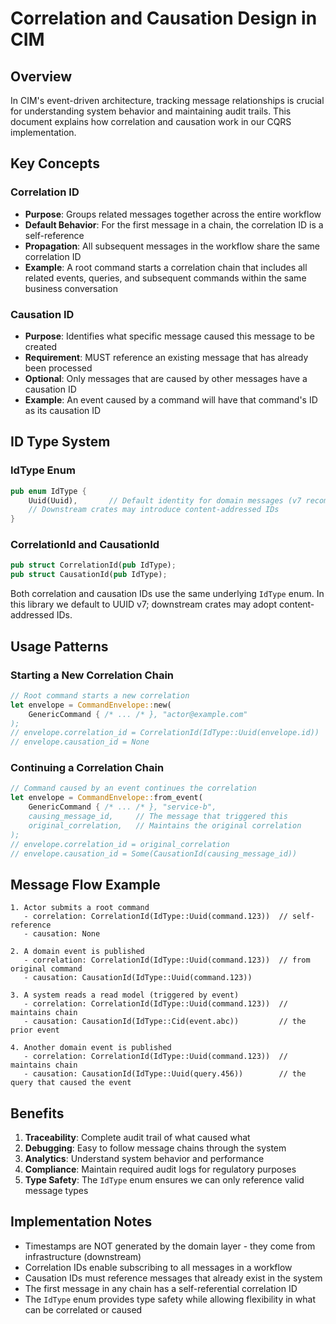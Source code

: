 <!-- Copyright 2025 Cowboy AI, LLC. -->

# Correlation and Causation Design in CIM

## Overview

In CIM's event-driven architecture, tracking message relationships is crucial for understanding system behavior and maintaining audit trails. This document explains how correlation and causation work in our CQRS implementation.

## Key Concepts

### Correlation ID
- **Purpose**: Groups related messages together across the entire workflow
- **Default Behavior**: For the first message in a chain, the correlation ID is a self-reference
- **Propagation**: All subsequent messages in the workflow share the same correlation ID
- **Example**: A root command starts a correlation chain that includes all related events, queries, and subsequent commands within the same business conversation

### Causation ID
- **Purpose**: Identifies what specific message caused this message to be created
- **Requirement**: MUST reference an existing message that has already been processed
- **Optional**: Only messages that are caused by other messages have a causation ID
- **Example**: An event caused by a command will have that command's ID as its causation ID

## ID Type System

### IdType Enum
```rust
pub enum IdType {
    Uuid(Uuid),       // Default identity for domain messages (v7 recommended)
    // Downstream crates may introduce content-addressed IDs
}
```

### CorrelationId and CausationId
```rust
pub struct CorrelationId(pub IdType);
pub struct CausationId(pub IdType);
```

Both correlation and causation IDs use the same underlying `IdType` enum. In this library we default to UUID v7; downstream crates may adopt content-addressed IDs.

## Usage Patterns

### Starting a New Correlation Chain
```rust
// Root command starts a new correlation
let envelope = CommandEnvelope::new(
    GenericCommand { /* ... /* }, "actor@example.com"
);
// envelope.correlation_id = CorrelationId(IdType::Uuid(envelope.id))
// envelope.causation_id = None
```

### Continuing a Correlation Chain
```rust
// Command caused by an event continues the correlation
let envelope = CommandEnvelope::from_event(
    GenericCommand { /* ... /* }, "service-b",
    causing_message_id,     // The message that triggered this
    original_correlation,   // Maintains the original correlation
);
// envelope.correlation_id = original_correlation
// envelope.causation_id = Some(CausationId(causing_message_id))
```

## Message Flow Example

```
1. Actor submits a root command
   - correlation: CorrelationId(IdType::Uuid(command.123))  // self-reference
   - causation: None

2. A domain event is published
   - correlation: CorrelationId(IdType::Uuid(command.123))  // from original command
   - causation: CausationId(IdType::Uuid(command.123))

3. A system reads a read model (triggered by event)
   - correlation: CorrelationId(IdType::Uuid(command.123))  // maintains chain
   - causation: CausationId(IdType::Cid(event.abc))         // the prior event

4. Another domain event is published
   - correlation: CorrelationId(IdType::Uuid(command.123))  // maintains chain
   - causation: CausationId(IdType::Uuid(query.456))        // the query that caused the event
```

## Benefits

1. **Traceability**: Complete audit trail of what caused what
2. **Debugging**: Easy to follow message chains through the system
3. **Analytics**: Understand system behavior and performance
4. **Compliance**: Maintain required audit logs for regulatory purposes
5. **Type Safety**: The `IdType` enum ensures we can only reference valid message types

## Implementation Notes

- Timestamps are NOT generated by the domain layer - they come from infrastructure (downstream)
- Correlation IDs enable subscribing to all messages in a workflow
- Causation IDs must reference messages that already exist in the system
- The first message in any chain has a self-referential correlation ID
- The `IdType` enum provides type safety while allowing flexibility in what can be correlated or caused
